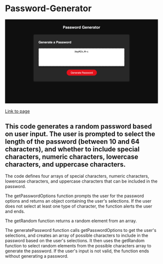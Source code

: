 # Password-Generator

[![Image Alt Text](./assets/readmeimages/generator.png)](generator.png)

[Link to page](https://drgunbot.github.io/Password-Generator/)


## This code generates a random password based on user input. The user is prompted to select the length of the password (between 10 and 64 characters), and whether to include special characters, numeric characters, lowercase characters, and uppercase characters.

The code defines four arrays of special characters, numeric characters, lowercase characters, and uppercase characters that can be included in the password.

The getPasswordOptions function prompts the user for the password options and returns an object containing the user's selections. If the user does not select at least one type of character, the function alerts the user and ends.

The getRandom function returns a random element from an array.

The generatePassword function calls getPasswordOptions to get the user's selections, and creates an array of possible characters to include in the password based on the user's selections. It then uses the getRandom function to select random elements from the possible characters array to generate the password. If the user's input is not valid, the function ends without generating a password.
